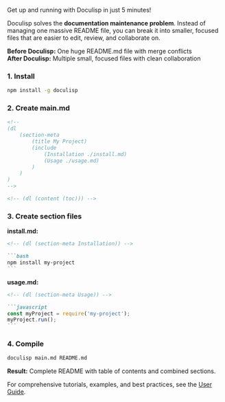 <!-- (dl (section-meta Get Started)) -->

Get up and running with Doculisp in just 5 minutes! 

<!-- (dl (# What is Doculisp?)) -->

Doculisp solves the **documentation maintenance problem**. Instead of managing one massive README file, you can break it into smaller, focused files that are easier to edit, review, and collaborate on.

**Before Doculisp:** One huge README.md file with merge conflicts  
**After Doculisp:** Multiple small, focused files with clean collaboration

<!-- (dl (# Quick Start)) -->

### 1. Install ###

```bash
npm install -g doculisp
```

### 2. Create main.md ###

```markdown
<!--
(dl
    (section-meta
        (title My Project)
        (include
            (Installation ./install.md)
            (Usage ./usage.md)
        )
    )
)
-->

<!-- (dl (content (toc))) -->
```

### 3. Create section files ###

**install.md:**
````markdown
<!-- (dl (section-meta Installation)) -->

```bash
npm install my-project
```
````

**usage.md:**
````markdown
<!-- (dl (section-meta Usage)) -->

```javascript
const myProject = require('my-project');
myProject.run();
```
````

### 4. Compile ###

```bash
doculisp main.md README.md
```

**Result:** Complete README with table of contents and combined sections.

<!-- (dl (# Next Steps)) -->

For comprehensive tutorials, examples, and best practices, see the [User Guide](<!-- (dl (get-path user-guide)) -->).